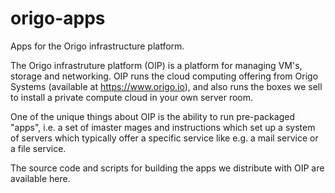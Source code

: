 # origo-apps
Apps for the Origo infrastructure platform.

The Origo infrastruture platform (OIP) is a platform for managing VM's, storage and networking.
OIP runs the cloud computing offering from Origo Systems (available at https://www.origo.io), and also runs the
boxes we sell to install a private compute cloud in your own server room.

One of the unique things about OIP is the ability to run pre-packaged "apps", i.e. a set of imaster mages and
instructions which set up a system of servers which typically offer a specific service like e.g. a mail service
or a file service.

The source code and scripts for building the apps we distribute with OIP are available here.
